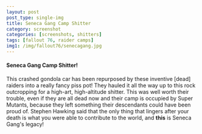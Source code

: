 ```yaml
---
layout: post
post_type: single-img
title: Seneca Gang Camp Shitter
category: screenshot
categories: [screenshots, shitters]
tags: [fallout 76, raider camps]
img1: /img/fallout76/senecagang.jpg
---
```

#### Seneca Gang Camp Shitter!

This crashed gondola car has been repurposed by these inventive [dead] raiders into a really fancy piss pot! They hauled it all the way up to this rock outcropping for a high-art, high-altitude shitter. This was well worth their trouble, even if they are all dead now and their camp is occupied by Super Mutants, because they left something their descendants could have been proud of. Stephen Hawking said that the only thing that lingers after your death is what you were able to contribute to the world, and **this** is Seneca Gang's legacy!
